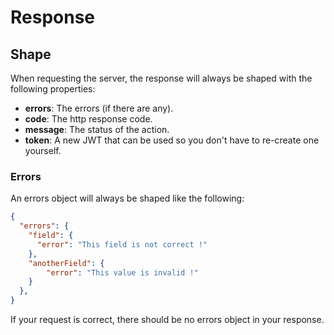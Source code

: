 # Response

## Shape

When requesting the server, the response will always be shaped with the following properties:
- **errors**: The errors (if there are any).
- **code**: The http response code.
- **message**: The status of the action.
- **token**: A new JWT that can be used so you don't have to re-create one yourself.

### Errors

An errors object will always be shaped like the following:  
```json
{
  "errors": {
    "field": {
      "error": "This field is not correct !"
    },
    "anotherField": {
        "error": "This value is invalid !"
    }
  },
}
```

If your request is correct, there should be no errors object in your response.   

